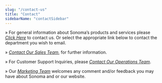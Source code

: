 ```yaml
---
slug: "/contact-us"
title: "Contact"
sidebarName: "contactSidebar"
---
```

» For general information about Sonoma’s products and services please [*Click Here*](mailto:info@sonomaservices.com) to contact us. Or select the appropriate link below to contact the department you wish to email.

» [*Contact Our Sales Team*](mailto:sales@sonomaservices.com), for further information.

» For Customer Support Inquiries, please [*Contact Our Operations Team*](mailto:operations@sonomaservices.com).

» Our [*Marketing Team*](mailto:marketing@sonomaservices.com) welcomes any comment and/or feedback you may have about Sonoma and or our website.

 